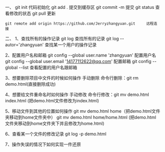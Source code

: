 一、
    git init                代码初始化
    git add .               提交到缓存区
    git commit -m           提交
    git status              查看修改的状态
    git pull                更新

    git remote add origin https://github.com/Jerryzhangyuan.git     远程连接


二、
1、查找所有的操作记录
    git log                                 查找所有的记录
    git log --autor='zhangyuan'             查找某一个用户的操作记录

2、配置用户名和邮箱
    git config --global user.name 'zhangyuan'               配置用户名
    git config --global user.email '14177112622@qq.com'     配置邮箱
    git config --global --list                              查看配置的用户名跟邮箱

3、想要删除项目中文件的时候如何操作
    手动删除
    命令行删除：git rm demo.html(直接删除成功)

4、想要给文件重命名时如何操作
    手动修改
    命令行修改：git mv demo.html index.html (把demo.html文件修改为index.html)

5、移动文件到其他的位置如何操作
    git mv demo.html home（把demo.html文件夹移动到home文件夹中）
    git mv demo.html home/home.html (把demo.html文件夹移动到home文件夹下并且修改为home.html)

6、查看某一个文件的修改记录
    git log -p demo.html

7、操作失误的情况下如何实现一件还原
    

